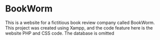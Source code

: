 # BookWorm
This is a website for a fictitious book review company called BookWorm.
This project was created using Xampp, and the code feature here is the website PHP and CSS code.
The database is omitted
